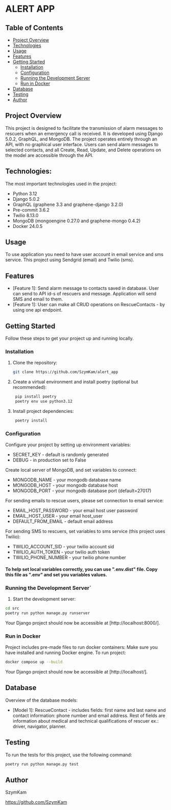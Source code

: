 # ALERT APP

## Table of Contents

- [Project Overview](#project-overview)
- [Technologies](#technologies)
- [Usage](#usage)
- [Features](#features)
- [Getting Started](#getting-started)
  - [Installation](#installation)
  - [Configuration](#configuration)
  - [Running the Development Server](#running-the-development-server)
  - [Run in Docker](#run-in-docker)
- [Database](#database)
- [Testing](#testing)
- [Author](#author)


## Project Overview

This project is designed to facilitate the transmission of alarm messages to rescuers when an emergency call is received. It is developed using Django 5.0.2, GraphQL, and MongoDB. The project operates entirely through an API, with no graphical user interface. Users can send alarm messages to selected contacts, and all Create, Read, Update, and Delete operations on the model are accessible through the API.


## Technologies:

The most important technologies used in the project:

- Python 3.12
- Django 5.0.2
- GraphQL (graphene 3.3 and graphene-django 3.2.0)
- Pre-commit 3.6.2
- Twilio 8.13.0
- MongoDB (mongoengine 0.27.0 and graphene-mongo 0.4.2)
- Docker 24.0.5


## Usage

To use application you need to have user account in email service and sms service. This project using Sendgrid (email) and Twilio (sms).

## Features

- [Feature 1]: Send alarm message to contacts saved in database. User can send to API id-s of rescuers and message.
Application will send SMS and email to them.
- [Feature 1]: User can make all CRUD operations on RescueContacts - by using one api endpoint.

## Getting Started

Follow these steps to get your project up and running locally.

### Installation

1. Clone the repository:

   ```bash
   git clone https://github.com/SzymKam/alert_app
   ```

2. Create a virtual environment and install poetry (optional but recommended):

   ```bash
    pip install poetry
    poetry env use python3.12
   ```

3. Install project dependencies:

   ```bash
    poetry install
   ```

### Configuration

Configure your project by setting up environment variables:

- SECRET_KEY - default is randomly generated
- DEBUG - in production set to False

Create local server of MongoDB, and set variables to connect:

- MONGODB_NAME - your mongodb database name
- MONGODB_HOST - your mongodb database host
- MONGODB_PORT - your mongodb database port (default=27017)

For sending emails to rescue users, please set connection to email service:

- EMAIL_HOST_PASSWORD - your email host user password
- EMAIL_HOST_USER - your email host_user
- DEFAULT_FROM_EMAIL - default email address

For sending SMS to rescuers, set variables to sms service (this project uses Twilio):

- TWILIO_ACCOUNT_SID - your twilio account sid
- TWILIO_AUTH_TOKEN - your twilio auth token
- TWILIO_PHONE_NUMBER - your twilio phone number

#### To help set local variables correctly, you can use ".env.dist" file. Copy this file as ".env" and set you variables values.


### Running the Development Server`

1. Start the development server:

```bash
cd src
poetry run python manage.py runserver
```

Your Django project should now be accessible at [http://localhost:8000/].


### Run in Docker

Project includes pre-made files to run docker containers:
Make sure you have installed and running Docker engine. To run project:

```bash
docker compose up --build
```

Your Django project should now be accessible at [http://localhost/].


## Database

Overview of the database models:

- [Model 1]: RescueContact - includes fields: first name and last name and contact information: phone number and
email address. Rest of fields are information about medical and technical qualifications of rescuer ex.: driver, navigator,
planner.


## Testing

To run the tests for this project, use the following command:

```bash
poetry run python manage.py test
```


## Author

SzymKam

https://github.com/SzymKam
